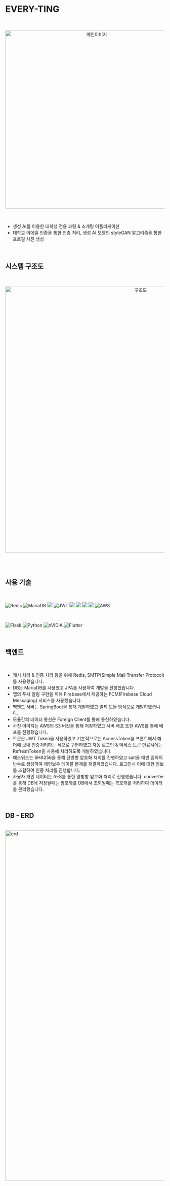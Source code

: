 <br>

# EVERY-TING

<br>

<p align="center">
<img width="562" alt="메인이미지" src="https://github.com/YGwan/every-ting/assets/50222603/23218f55-3c2b-4901-932b-24ead92f723f">
</p>

<br>

- 생성 AI를 이용한 대학생 전용 과팅 & 소개팅 어플리케이션
- 대학교 이메일 인증을 통한 인증 처리, 생성 AI 모델인 styleGAN 알고리즘을 통한 프로필 사진 생성

<br>

## 시스템 구조도

<br>

<p align="center">
<img width="840" alt="구조도" src="https://github.com/YGwan/every-ting/assets/50222603/0e683af5-e9bc-4a6d-9727-ceff00d6a0d1">
</p>

<br>

<br>

## 사용 기술

<br>

![Redis](https://img.shields.io/badge/redis-%23DD0031.svg?style=for-the-badge&logo=redis&logoColor=white)
![MariaDB](https://img.shields.io/badge/MariaDB-003545?style=for-the-badge&logo=mariadb&logoColor=white)
<img src="https://img.shields.io/badge/springboot-6DB33F?style=for-the-badge&logo=springboot&logoColor=white">
![JWT](https://img.shields.io/badge/JWT-black?style=for-the-badge&logo=JSON%20web%20tokens)
<img src="https://img.shields.io/badge/firebase FCM-FFCA28?style=for-the-badge&logo=firebase&logoColor=white">
<img src="https://img.shields.io/badge/SMTP-1A73E8?style=for-the-badge&logo=gmail&logoColor=white">
<img src="https://img.shields.io/badge/Encryption-003A70?style=for-the-badge&logo=letsencrypt&logoColor=white">
<img src="https://img.shields.io/badge/Cache-ED321?style=for-the-badge&logo=cachet&logoColor=white">
![AWS](https://img.shields.io/badge/AWS-S3-%23FF9900.svg?style=for-the-badge&logo=amazon-aws&logoColor=white)

<br>

![Flask](https://img.shields.io/badge/flask-%23000.svg?style=for-the-badge&logo=flask&logoColor=white)
![Python](https://img.shields.io/badge/python-3670A0?style=for-the-badge&logo=python&logoColor=ffdd54)
![nVIDIA](https://img.shields.io/badge/nVIDIA-StyleGAN-%2376B900.svg?style=for-the-badge&logo=nVIDIA&logoColor=white)
![Flutter](https://img.shields.io/badge/Flutter-%2302569B.svg?style=for-the-badge&logo=Flutter&logoColor=white)

<br>

## 백엔드

<br>

- 캐시 처리 & 인증 처리 등을 위해 Redis, SMTP(Simple Mail Transfer Protocol)를 사용했습니다.
- DB는 MariaDB를 사용했고 JPA를 사용하여 개발을 진행했습니다.
- 앱의 푸시 알림 구현을 위해 Firebase에서 제공하는 FCM(Firebase Cloud Messaging) 서비스를 사용했습니다.
- 백엔드 서버는 SpringBoot을 통해 개발하였고 멀티 모듈 방식으로 개발하였습니다.
- 모듈간의 데이터 통신은 Foreign Client를 통해 통신하였습니다.
- 사진 이미지는 AWS의 S3 버킷을 통해 저장하였고 서버 배포 또한 AWS를 통해 배포를 진행했습니다.
- 토큰은 JWT Token을 사용하였고 기본적으로는 AccessToken을 프론트에서 해더에 보내 인증처리하는 식으로 구현하였고 자동 로그인 & 엑세스 토큰 만료시에는 RefreshToken을 사용해 처리하도록 개발하였습니다.
- 패스워드는 SHA256을 통해 단방향 암호화 처리를 진행하였고 salt을 매번 임의의 난수로 생성하여 레인보우 테이블 문제를 해결하였습니다. 로그인시 이에 대한 정보를 조합하여 인증 처리를 진행합니다.
- 사용자 개인 데이터는 AES를 통한 양방향 암호화 처리로 진행했습니다. converter를 통해 DB에 저장될때는 암호화를 DB에서 조회될때는 복호화를 처리하여 데이터를 관리했습니다.

<br>

## DB - ERD

<br>

<img width="1104" alt="erd" src="https://github.com/YGwan/every-ting/assets/50222603/ddc7767e-d27a-4773-9fcb-d17cb99652e5">

<br>

<br>

